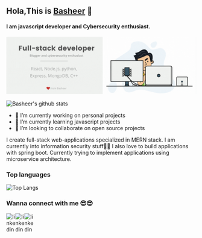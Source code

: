 ## Hola,This is [Basheer](https://ma-basheer.vercel.app) 👋

#### I am javascript developer and Cybersecurity enthusiast.

![image](./banner.gif)

![Basheer's github stats](https://github-readme-stats.vercel.app/api?username=Basheer3648734&show_icons=true&theme=buefy&show_owner=true&hide_title=true&card_width=1&count_private=true&hide=stars)

- 🔭 I’m currently working on personal projects
- 🌱 I’m currently learning javascript projects
- 👯 I’m looking to collaborate on open source projects

I create full-stack web-applications specialized in MERN stack. I am currently into information security stuff🤠🤠
I also love to build applications with spring boot. Currently trying to implement applications using microservice architecture.

### Top languages

![Top Langs](https://github-readme-stats.vercel.app/api/top-langs/?username=Basheer3648734&layout=compact)

### Wanna connect with me 😎😎

[<img alt="linkedin" src="https://cdn.jsdelivr.net/npm/simple-icons@v3/icons/linkedin.svg" width="24px" align="left"/>](https://www.linkedin.com/in/mohammed-abdul-basheer-1717b61a1/)
[<img alt="linkedin" src="https://cdn.jsdelivr.net/npm/simple-icons@v3/icons/twitter.svg" width="24px" align="left"/>](https://twitter.com/MABASHEER8)
[<img alt="linkedin" src="https://cdn.jsdelivr.net/npm/simple-icons@v3/icons/instagram.svg" width="24px" align="left"/>](https://www.instagram.com/basheer_0111/)
